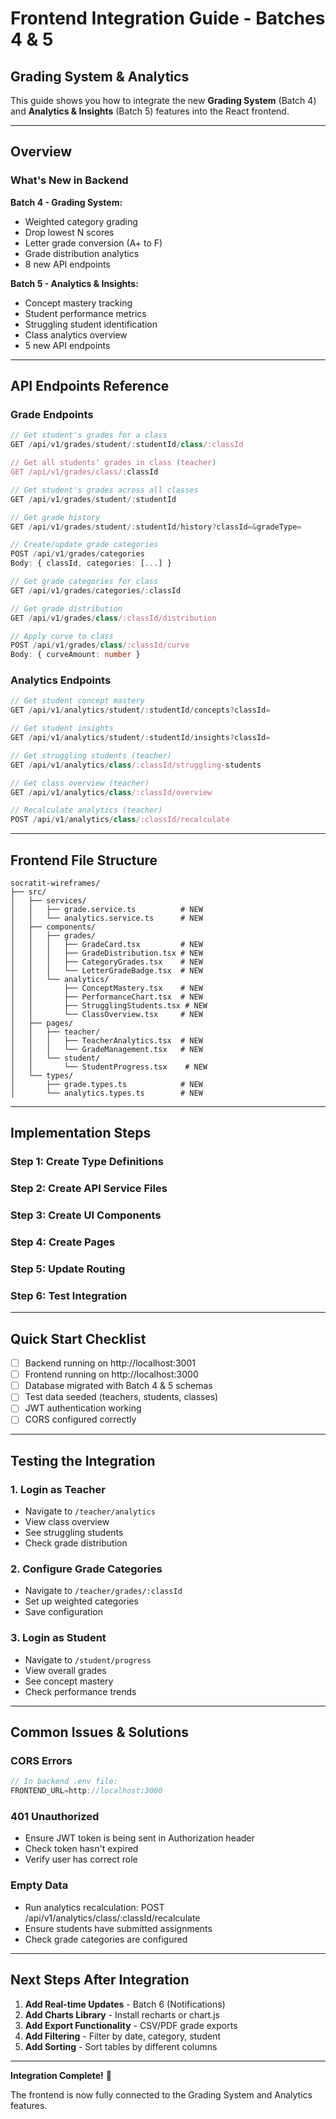 # Frontend Integration Guide - Batches 4 & 5
## Grading System & Analytics

This guide shows you how to integrate the new **Grading System** (Batch 4) and **Analytics & Insights** (Batch 5) features into the React frontend.

---

## Overview

### What's New in Backend

**Batch 4 - Grading System:**
- Weighted category grading
- Drop lowest N scores
- Letter grade conversion (A+ to F)
- Grade distribution analytics
- 8 new API endpoints

**Batch 5 - Analytics & Insights:**
- Concept mastery tracking
- Student performance metrics
- Struggling student identification
- Class analytics overview
- 5 new API endpoints

---

## API Endpoints Reference

### Grade Endpoints

```typescript
// Get student's grades for a class
GET /api/v1/grades/student/:studentId/class/:classId

// Get all students' grades in class (teacher)
GET /api/v1/grades/class/:classId

// Get student's grades across all classes
GET /api/v1/grades/student/:studentId

// Get grade history
GET /api/v1/grades/student/:studentId/history?classId=&gradeType=

// Create/update grade categories
POST /api/v1/grades/categories
Body: { classId, categories: [...] }

// Get grade categories for class
GET /api/v1/grades/categories/:classId

// Get grade distribution
GET /api/v1/grades/class/:classId/distribution

// Apply curve to class
POST /api/v1/grades/class/:classId/curve
Body: { curveAmount: number }
```

### Analytics Endpoints

```typescript
// Get student concept mastery
GET /api/v1/analytics/student/:studentId/concepts?classId=

// Get student insights
GET /api/v1/analytics/student/:studentId/insights?classId=

// Get struggling students (teacher)
GET /api/v1/analytics/class/:classId/struggling-students

// Get class overview (teacher)
GET /api/v1/analytics/class/:classId/overview

// Recalculate analytics (teacher)
POST /api/v1/analytics/class/:classId/recalculate
```

---

## Frontend File Structure

```
socratit-wireframes/
├── src/
│   ├── services/
│   │   ├── grade.service.ts          # NEW
│   │   └── analytics.service.ts      # NEW
│   ├── components/
│   │   ├── grades/
│   │   │   ├── GradeCard.tsx         # NEW
│   │   │   ├── GradeDistribution.tsx # NEW
│   │   │   ├── CategoryGrades.tsx    # NEW
│   │   │   └── LetterGradeBadge.tsx  # NEW
│   │   └── analytics/
│   │       ├── ConceptMastery.tsx    # NEW
│   │       ├── PerformanceChart.tsx  # NEW
│   │       ├── StrugglingStudents.tsx # NEW
│   │       └── ClassOverview.tsx     # NEW
│   ├── pages/
│   │   ├── teacher/
│   │   │   ├── TeacherAnalytics.tsx  # NEW
│   │   │   └── GradeManagement.tsx   # NEW
│   │   └── student/
│   │       └── StudentProgress.tsx    # NEW
│   └── types/
│       ├── grade.types.ts            # NEW
│       └── analytics.types.ts        # NEW
```

---

## Implementation Steps

### Step 1: Create Type Definitions
### Step 2: Create API Service Files
### Step 3: Create UI Components
### Step 4: Create Pages
### Step 5: Update Routing
### Step 6: Test Integration

---

## Quick Start Checklist

- [ ] Backend running on http://localhost:3001
- [ ] Frontend running on http://localhost:3000
- [ ] Database migrated with Batch 4 & 5 schemas
- [ ] Test data seeded (teachers, students, classes)
- [ ] JWT authentication working
- [ ] CORS configured correctly

---

## Testing the Integration

### 1. Login as Teacher
- Navigate to `/teacher/analytics`
- View class overview
- See struggling students
- Check grade distribution

### 2. Configure Grade Categories
- Navigate to `/teacher/grades/:classId`
- Set up weighted categories
- Save configuration

### 3. Login as Student
- Navigate to `/student/progress`
- View overall grades
- See concept mastery
- Check performance trends

---

## Common Issues & Solutions

### CORS Errors
```typescript
// In backend .env file:
FRONTEND_URL=http://localhost:3000
```

### 401 Unauthorized
- Ensure JWT token is being sent in Authorization header
- Check token hasn't expired
- Verify user has correct role

### Empty Data
- Run analytics recalculation: POST /api/v1/analytics/class/:classId/recalculate
- Ensure students have submitted assignments
- Check grade categories are configured

---

## Next Steps After Integration

1. **Add Real-time Updates** - Batch 6 (Notifications)
2. **Add Charts Library** - Install recharts or chart.js
3. **Add Export Functionality** - CSV/PDF grade exports
4. **Add Filtering** - Filter by date, category, student
5. **Add Sorting** - Sort tables by different columns

---

**Integration Complete!** 🎉

The frontend is now fully connected to the Grading System and Analytics features.
